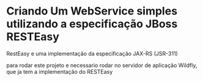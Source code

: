 # Criando Um WebService simples utilizando a especificação JBoss RESTEasy

RestEasy e uma implementação da especificação JAX-RS (JSR-311)

para rodar este projeto e necessario rodar no servidor de aplicação Wildfly, que ja tem a implementação do RESTEasy
